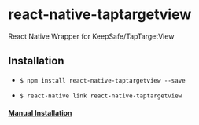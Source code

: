 # react-native-taptargetview
React Native Wrapper for KeepSafe/TapTargetView

## Installation

- `$ npm install react-native-taptargetview --save`

- `$ react-native link react-native-taptargetview`

#### [Manual Installation](./Installation.md)
